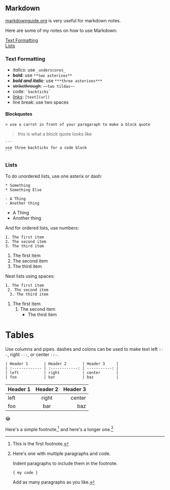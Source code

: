 ## Markdown

[markdownguide.org](https://www.markdownguide.org/) is very useful for markdown notes.

Here are some of my notes on how to use Markdown:

[Text Formatting](#text-formatting)  
[Lists](#lists)

### Text Formatting

* _italics_: use `_underscores_`
* **bold**: use `**two asterixes**`
* ***bold and italic***: use `***three asterixes***`
* ~~strikethrough~~: `~~two tildas~~`
* code: `` `backticks` ``
* [links](): `[text](url)`
* line break: use two spaces

#### Blockquotes

`> use a carrot in front of your paragaraph to make a block quote`
> this is what a block quote looks like

````
```
use three backticks for a code block
```
````

### Lists
To do unordered lists, use one asterix or dash:
```
* Something
* Something Else

- A Thing
- Another thing
```
- A Thing
- Another thing


And for ordered lists, use numbers:
```
1. The first item
2. The second item
3. The third item
```
1. The first item
2. The second item
3. The third item


Nest lists using spaces:
```
1. The first item
 2. The second item
  3. The third item
```
1. The first item
   1. The second item
      - The third item

# Tables
Use columns and pipes. dashes and colons can be used to make text left `:--`, right `--:`, or center `-:-`.

```
| Header 1       | Header 2       | Header 3     |
| :------------- | :------------: | -----------: |
| left           | right          | center       |
| foo            | bar            | baz          |
```

| Header 1       | Header 2       | Header 3     |
| :------------- | :------------: | -----------: |
| left           | right          | center       |
| foo            | bar            | baz          |

:joy:

Here's a simple footnote,[^1] and here's a longer one.[^bignote]

[^1]: This is the first footnote.

[^bignote]: Here's one with multiple paragraphs and code.

    Indent paragraphs to include them in the footnote.

    `{ my code }`

    Add as many paragraphs as you like.